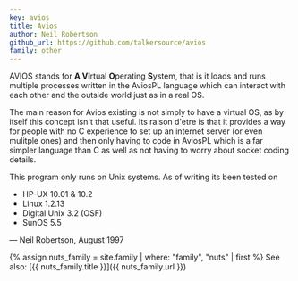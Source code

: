 ```yaml
---
key: avios
title: Avios
author: Neil Robertson
github_url: https://github.com/talkersource/avios
family: other
---
```


AVIOS stands for **A VI**rtual **O**perating **S**ystem, that is it loads and runs multiple
processes written in the AviosPL language which can interact with each other and the outside
world just as in a real OS.

<!--more-->

The main reason for Avios existing is not simply to have a virtual OS, as by itself this
concept isn't that useful. Its raison d'etre is that it provides a way for people with no C
experience to set up an internet server (or even mulitple ones) and then only having to code
in AviosPL which is a far simpler language than C as well as not having to worry about socket
coding details.

This program only runs on Unix systems. As of writing its been tested on

- HP-UX 10.01 & 10.2
- Linux 1.2.13
- Digital Unix 3.2 (OSF)
- SunOS 5.5

&mdash; Neil Robertson, August 1997

{% assign nuts_family = site.family | where: "family", "nuts" | first %}
See also: [{{ nuts_family.title }}]({{ nuts_family.url }})
